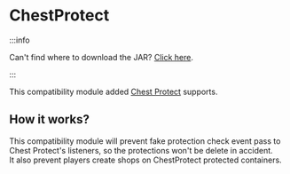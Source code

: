 # ChestProtect

:::info

Can't find where to download the JAR? [Click here](../faq/where-addons-compacts-at.md).

:::

This compatibility module added [Chest Protect](https://www.spigotmc.org/resources/53494/) supports.

## How it works?

This compatibility module will prevent fake protection check event pass to Chest Protect's listeners, so the protections won't be delete in accident.  
It also prevent players create shops on ChestProtect protected containers.